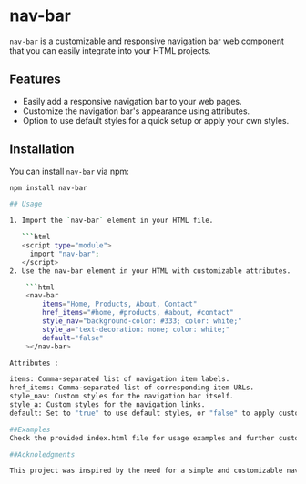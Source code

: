 # nav-bar

`nav-bar` is a customizable and responsive navigation bar web component that you can easily integrate into your HTML projects.

## Features

- Easily add a responsive navigation bar to your web pages.
- Customize the navigation bar's appearance using attributes.
- Option to use default styles for a quick setup or apply your own styles.

## Installation

You can install `nav-bar` via npm:

```bash
npm install nav-bar

## Usage

1. Import the `nav-bar` element in your HTML file.

   ```html
   <script type="module">
     import "nav-bar";
   </script>
2. Use the nav-bar element in your HTML with customizable attributes.

    ```html
    <nav-bar
        items="Home, Products, About, Contact"
        href_items="#home, #products, #about, #contact"
        style_nav="background-color: #333; color: white;"
        style_a="text-decoration: none; color: white;"
        default="false"
    ></nav-bar>

Attributes :

items: Comma-separated list of navigation item labels.
href_items: Comma-separated list of corresponding item URLs.
style_nav: Custom styles for the navigation bar itself.
style_a: Custom styles for the navigation links.
default: Set to "true" to use default styles, or "false" to apply custom styles.

##Examples
Check the provided index.html file for usage examples and further customization.

##Acknoledgments

This project was inspired by the need for a simple and customizable navigation bar component.

